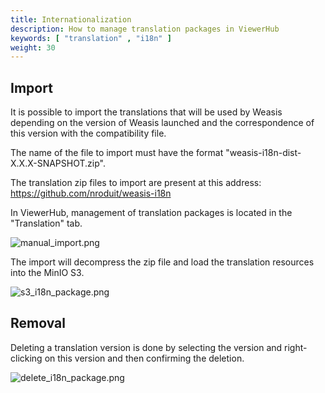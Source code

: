 ```yaml
---
title: Internationalization
description: How to manage translation packages in ViewerHub
keywords: [ "translation" , "i18n" ]
weight: 30
---
```


## Import

It is possible to import the translations that will be used by Weasis depending on the version of Weasis launched and the correspondence of this version with the compatibility file.

The name of the file to import must have the format "weasis-i18n-dist-X.X.X-SNAPSHOT.zip".

The translation zip files to import are present at this address: https://github.com/nroduit/weasis-i18n

In ViewerHub, management of translation packages is located in the "Translation" tab.

![manual_import.png](/viewer-hub/translation/manual_import.png)

The import will decompress the zip file and load the translation resources into the MinIO S3.

![s3_i18n_package.png](/viewer-hub/translation/s3_i18n_package.png)

## Removal

Deleting a translation version is done by selecting the version and right-clicking on this version and then confirming the deletion.

![delete_i18n_package.png](/viewer-hub/translation/delete_i18n_package.png)